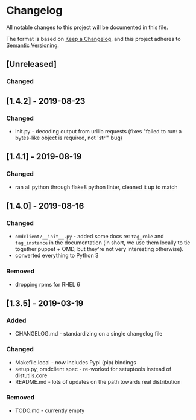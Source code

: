 # Changelog

All notable changes to this project will be documented in this file.

The format is based on [Keep a
Changelog](https://keepachangelog.com/en/1.0.0/), and this project adheres
to [Semantic Versioning](https://semver.org/spec/v2.0.0.html).

## [Unreleased]

### Changed

## [1.4.2] - 2019-08-23

### Changed

- init.py - decoding output from urllib requests (fixes "failed to run: a
  bytes-like object is required, not 'str'" bug)

## [1.4.1] - 2019-08-19

### Changed

* ran all python through flake8 python linter, cleaned it up to match

## [1.4.0] - 2019-08-16

### Changed

* `omdclient/__init__.py` - added some docs re: `tag_role` and
  `tag_instance` in the documentation (in short, we use them locally to
  tie together puppet + OMD, but they're not very interesting otherwise).
* converted everything to Python 3

### Removed

* dropping rpms for RHEL 6

## [1.3.5] - 2019-03-19

### Added

* CHANGELOG.md - standardizing on a single changelog file

### Changed

* Makefile.local - now includes Pypi (pip) bindings
* setup.py, omdclient.spec - re-worked for setuptools instead of distutils.core
* README.md - lots of updates on the path towards real distribution

### Removed

* TODO.md - currently empty
